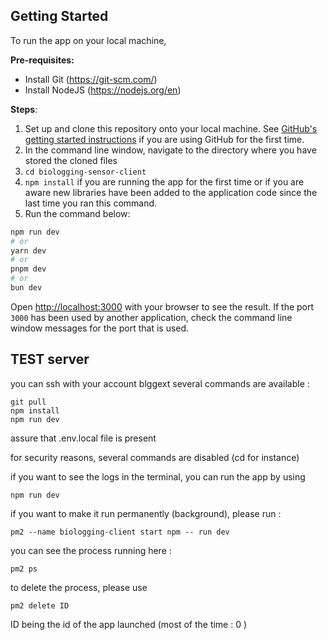 ## Getting Started

To run the app on your local machine,

**Pre-requisites:**
* Install Git (https://git-scm.com/)
* Install NodeJS (https://nodejs.org/en)

**Steps**:
1. Set up and clone this repository onto your local machine. See [GitHub's getting started instructions](https://docs.github.com/en) if you are using GitHub for the first time.
2. In the command line window, navigate to the directory where you have stored the cloned files
3. `cd biologging-sensor-client`
4. `npm install` if you are running the app for the first time or if you are aware new libraries have been added to the application code since the last time you ran this command.
5. Run the command below:

```bash
npm run dev
# or
yarn dev
# or
pnpm dev
# or
bun dev
```

Open [http://localhost:3000](http://localhost:3000) with your browser to see the result. If the port `3000` has been used by another application, check the command line window messages for the port that is used.

## TEST server

you can ssh with your account blggext
several commands are available :
```
git pull
npm install
npm run dev
```

assure that .env.local file is present 

for security reasons, several commands are disabled (cd for instance)

if you want to see the logs in the terminal, you can run the app by using 
```
npm run dev
```
if you want to make it run permanently (background), please run :
```
pm2 --name biologging-client start npm -- run dev
```
you can see the process running here :
```
pm2 ps
```
to delete the process, please use 
```
pm2 delete ID
```
ID being the id of the app launched (most of the time : 0 )
